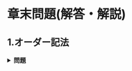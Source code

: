 # 章末問題(解答・解説)

## 1.オーダー記法

**<details><summary>問題</summary>**

### (1)

```math
O(N)
```

#### 解説

係数を無視するだけでよい

### (2)

```math
O(N^2)
```

#### 解説

最高次以外の項を落とし、係数を無視すればよい。

### (3)

```math
O(N^2)
```

#### 解説

1. $N\sqrt{N}$ を指数変換して $N^2$ と比較する。
2. 小さい方の項を落とし、係数を無視する。

### (4)

```math
O(N\sqrt{N})
```

#### 解説

1. $N\log N$ と $N\sqrt{N}$ を比較する。
2. 小さい方の項を落とし、係数があるなら無視する。

### (5)

```math
O(2^N)
```

#### 解説

1. $2^N$ と $N^{2019}$ を比較する。
2. 小さい方の項を落とし、係数があるなら無視する。

</details>